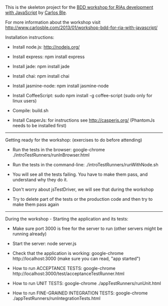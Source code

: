 This is the skeleton project for the [BDD workshop for RIAs development with JavaScript](https://bitbucket.org/carlosble/bddjsworkshop) by [Carlos Ble](https://bitbucket.org/carlosble).

For more information about the workshop visit http://www.carlosble.com/2013/01/workshop-bdd-for-ria-with-javascript/


Installation instructions:

  - Install node.js: http://nodejs.org/

  - Install express: npm install express

  - Install jade: npm install jade

  - Install chai: npm install chai

  - Install jasmine-node: npm install jasmine-node

  - Install CoffeeScript: sudo npm install -g coffee-script (sudo only for linux users)

  - Compile: build.sh

  - Install CasperJs: for instructions see http://casperjs.org/ (PhantomJs needs to be installed first)


-------------------------------------------------------------


Getting ready for the workshop: (exercises to do before attending)

  - Run the tests in the browser: google-chrome ./introTestRunners/runInBrowser.html

  - Run the tests in the command-line: ./introTestRunners/runWithNode.sh

  - You will see all the tests failing. You have to make them pass, and understand why they do it.

  - Don't worry about jsTestDriver, we will see that during the workshop

  - Try to delete part of the tests or the production code and then try to make them pass again


-------------------------------------------------------------

During the workshop - Starting the application and its tests:

  - Make sure port 3000 is free for the server to run (other servers might be running already)

  - Start the server: node server.js

  - Check that the application is working: google-chrome http://localhost:3000  (make sure you can read, "app started")

  - How to run ACCEPTANCE TESTS: google-chrome http://localhost:3000/test/acceptanceTestRunner.html

  - How to run UNIT TESTS: google-chrome ./appTestRunners/runUnit.html

  - How to run FINE-GRAINED INTEGRATION TESTS: google-chrome ./appTestRunners/runIntegrationTests.html


